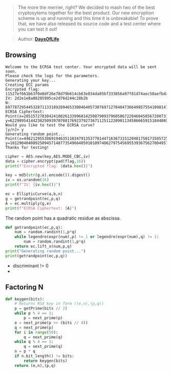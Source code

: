 > The more the merrier, right? We decided to mash two of the best cryptosytems
> together for the best product. Our new encryption scheme is up and running and
> this time it is unbreakable! To prove that, we have also released its source
> code and a test center where you can test it out!

> Author: **[DaysOfLife][author-profile]**

## Browsing

```
Welcome to the ECRSA test center. Your encrypted data will be sent soon.
Please check the logs for the parameters.
Generating your key...
Creating ECC params
Encrypted flag: 11527ef661b63f0e8df26e78d79b614cb63e834da05bf333856a97f81d74aec58aefbda52dd6ee164447cb3cd64869aee935d9e961ea12375354eea7e21a6790
IV: 2d2e1e8a88205995ce2d76d244c28b2b
N: 6977872954453287113318928946533004640573076971270404736649857554109814714767232598626781851567154954553736188657231769647898054950996488674893670519816653
ECRSA Ciphertext: Point(x=2851572783042418026133996814250879893796058672204604585672807372129430580698309059946087548171123066371647509247443388126483506717427455136382648462997156, y=6229895414423825093970708176923792736711251122090113458666591518448699655186597924150954711460449644605774495375106765029330485916590545376676075133841422)
Would you like to test the ECRSA curve?
[y/n]> y
Generating random point...
Point(x=4462129553869194635110347913537781447163673151204817501735057255299985150330059138351040776905457304373656070189763506501461514517702259280043082926076418, y=1012904040892509457148773549664059101097406279754569553936756270049573187157782900888372009243941138782308618768537282105721569482060963331594736944741842)
Thanks for testing!
```

```python
cipher = AES.new(key,AES.MODE_CBC,iv)
data = cipher.encrypt(pad(flag,16))
print(f"Encrypted flag: {data.hex()}")
```

```python
key = md5(str(g.x).encode()).digest()
iv = os.urandom(16)
print(f"IV: {iv.hex()}")
```

```python
ec = EllipticCurve(a,b,n)
g = getrandpoint(ec,p,q)
A = ec.multiply(g,e)
print(f"ECRSA Ciphertext: {A}")
```

The random point has a quadratic residue as abscissa.

```python
def getrandpoint(ec,p,q):
    num = random.randint(1,p*q)
    while legendre(expr(num),p) != 1 or legendre(expr(num),q) != 1:
        num = random.randint(1,p*q)
    return ec.lift_x(num,p,q)
print("Generating random point...")
print(getrandpoint(ec,p,q))
```

- discriminant != 0
- 

## Factoring N

```python
def keygen(bits):
    # Returns RSA key in form ((e,n),(p,q))
    p = getPrime(bits // 2)
    while p % 4 == 1:
        p = next_prime(p)
    e = next_prime(p >> (bits // 4))
    q = next_prime(p)
    for i in range(50):
        q = next_prime(q)
    while q % 4 == 1:
        q = next_prime(q)
    n = p * q
    if n.bit_length() != bits:
        return keygen(bits)
    return (e,n),(p,q)
```

[author-profile]: https://app.hackthebox.eu/users/185587
